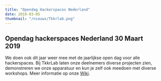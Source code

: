 ```yaml
---
title: "Opendag Hackerspaces Nederland"
date: 2019-03-05
thumbnail: "/nieuws/Tkkrlab.png"
---
```

## Opendag hackerspaces Nederland 30 Maart 2019

We doen ook dit jaar weer mee met de jaarlijkse open dag voor alle hackerspaces. Bij TkkrLab laten onze deelnemers diverse projecten zien, demonstreren we onze apparatuur en kun je zelf ook meedoen met diverse workshops. Meer informatie op onze [Wiki](https://tkkrlab.nl/wiki/Open_Dag_2019).
